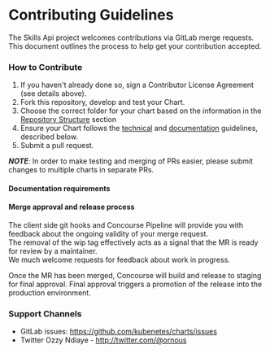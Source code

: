# Contributing Guidelines

The Skills Api project welcomes contributions via GitLab merge requests.<br>
This document outlines the process to help get your contribution accepted.

### How to Contribute

1. If you haven't already done so, sign a Contributor License Agreement (see details above).
1. Fork this repository, develop and test your Chart.
1. Choose the correct folder for your chart based on the information in the [Repository Structure](README.md#repository-structure) section
1. Ensure your Chart follows the [technical](#technical-requirements) and [documentation](#documentation-requirements) guidelines, described below.
1. Submit a pull request.

***NOTE***: In order to make testing and merging of PRs easier, please submit changes to multiple charts in separate PRs.

#### Documentation requirements

#### Merge approval and release process

The client side git hooks and Concourse Pipeline will provide you with feedback about the ongoing validity of your merge request.<br>
The removal of the wip tag effectively acts as a signal that the MR is ready for review by a maintainer.<br>
We much welcome requests for feedback about work in progress.

Once the MR has been merged, Concourse will build and release to staging for final approval.
Final approval triggers a promotion of the release into the production environment.

### Support Channels

- GitLab issues: https://github.com/kubenetes/charts/issues
- Twitter Ozzy Ndiaye - http://twitter.com/@ornous
